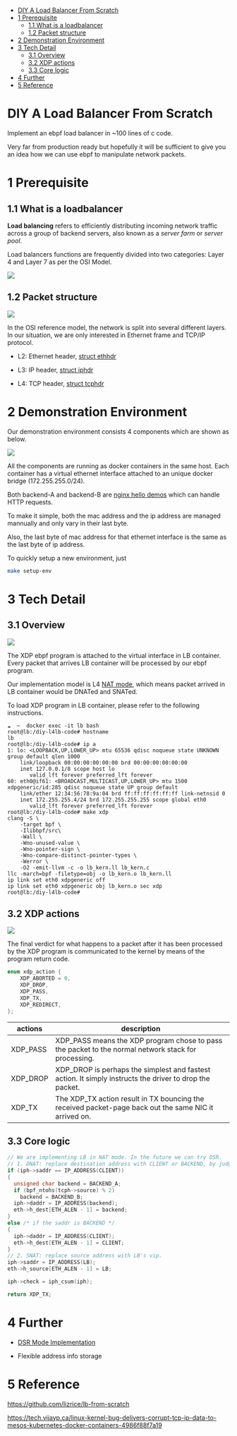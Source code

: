 - [DIY A Load Balancer From Scratch](#diy-a-load-balancer-from-scratch)
- [1 Prerequisite](#1-prerequisite)
  - [1.1 What is a loadbalancer](#11-what-is-a-loadbalancer)
  - [1.2 Packet structure](#12-packet-structure)
- [2 Demonstration Environment](#2-demonstration-environment)
- [3 Tech Detail](#3-tech-detail)
  - [3.1 Overview](#31-overview)
  - [3.2 XDP actions](#32-xdp-actions)
  - [3.3 Core logic](#33-core-logic)
- [4 Further](#4-further)
- [5 Reference](#5-reference)

# DIY A Load Balancer From Scratch

Implement an ebpf load balancer in ~100 lines of c code.

Very far from production ready but hopefully it will be sufficient to give you an idea how we can use ebpf to manipulate network packets.

# 1 Prerequisite

## 1.1 What is a loadbalancer

 **Load balancing** refers to efficiently distributing incoming network traffic across a group of backend servers, also known as a *server farm* or *server pool*.

Load balancers functions are frequently divided into two categories: Layer 4 and Layer 7 as per the OSI Model.

![](assets/2023-01-10-15-32-57-image.png)

## 1.2 Packet structure

![](assets/2023-01-10-15-44-14-image.png)

In the OSI reference model, the network is split into several different layers. In our situation, we are only interested in  Ethernet frame and TCP/IP protocol.

- L2: Ethernet header, [struct ethhdr](https://github.com/torvalds/linux/blob/830b3c68c1fb1e9176028d02ef86f3cf76aa2476/include/uapi/linux/if_ether.h#L173-L177)

- L3: IP header, [struct iphdr](https://github.com/torvalds/linux/blob/830b3c68c1fb1e9176028d02ef86f3cf76aa2476/include/uapi/linux/ip.h#L86-L108)

- L4: TCP header, [struct tcphdr](https://github.com/torvalds/linux/blob/830b3c68c1fb1e9176028d02ef86f3cf76aa2476/include/uapi/linux/tcp.h#L25-L58)

# 2 Demonstration Environment

Our demonstration environment consists 4 components which are shown as below.

![](assets/2023-01-10-15-56-58-image.png)

All the components are running as docker containers in the same host. Each container has a virtual ethernet interface attached to an unique docker bridge (172.255.255.0/24).

Both backend-A and backend-B are [nginx hello demos](https://github.com/nginxinc/NGINX-Demos/tree/master/nginx-hello) which can handle HTTP requests.

To make it simple, both the mac address and the ip address  are managed mannually and only vary in their last byte.

Also, the last byte of mac address for that ethernet  interface is the same as the last byte of ip address.

To quickly setup a new environment, just

```bash
make setup-env
```

# 3 Tech Detail

## 3.1 Overview

![](assets/2023-01-10-16-17-03-image.png)

The XDP ebpf program is attached to the virtual interface in LB container. Every packet that arrives LB container will be processed by our ebpf program.

Our implementation model is L4 [NAT mode](https://www.loadbalancer.org/glossary/layer-4-nat-mode/), which means packet arrived in LB container would be DNATed and SNATed.

To load XDP program in LB container, please refer to the following instructions.

```
☁  ~  docker exec -it lb bash
root@lb:/diy-l4lb-code# hostname
lb
root@lb:/diy-l4lb-code# ip a
1: lo: <LOOPBACK,UP,LOWER_UP> mtu 65536 qdisc noqueue state UNKNOWN group default qlen 1000
    link/loopback 00:00:00:00:00:00 brd 00:00:00:00:00:00
    inet 127.0.0.1/8 scope host lo
       valid_lft forever preferred_lft forever
60: eth0@if61: <BROADCAST,MULTICAST,UP,LOWER_UP> mtu 1500 xdpgeneric/id:285 qdisc noqueue state UP group default
    link/ether 12:34:56:78:9a:04 brd ff:ff:ff:ff:ff:ff link-netnsid 0
    inet 172.255.255.4/24 brd 172.255.255.255 scope global eth0
       valid_lft forever preferred_lft forever
root@lb:/diy-l4lb-code# make xdp
clang -S \
    -target bpf \
    -Ilibbpf/src\
    -Wall \
    -Wno-unused-value \
    -Wno-pointer-sign \
    -Wno-compare-distinct-pointer-types \
    -Werror \
    -O2 -emit-llvm -c -o lb_kern.ll lb_kern.c
llc -march=bpf -filetype=obj -o lb_kern.o lb_kern.ll
ip link set eth0 xdpgeneric off
ip link set eth0 xdpgeneric obj lb_kern.o sec xdp
root@lb:/diy-l4lb-code#
```

## 3.2 XDP actions

![](assets/2023-01-10-16-17-15-image.png)

The final verdict for what happens to a packet after it has been processed by the XDP program is communicated to the kernel by means of the program return code.

```c
enum xdp_action {
	XDP_ABORTED = 0,
	XDP_DROP,
	XDP_PASS,
	XDP_TX,
	XDP_REDIRECT,
};
```

| actions  | description                                                                                             |
| -------- | ------------------------------------------------------------------------------------------------------- |
| XDP_PASS | XDP_PASS means the XDP program chose to pass the packet to the normal network stack for processing.     |
| XDP_DROP | XDP_DROP is perhaps the simplest and fastest action. It simply instructs the driver to drop the packet. |
| XDP_TX   | The XDP_TX action result in TX bouncing the received packet-page back out the same NIC it arrived on.   |

## 3.3 Core logic

```cpp
// We are implementing LB in NAT mode. In the future we can try DSR.
// 1. DNAT: replace destination address with CLIENT or BACKEND, by judging direction.
if (iph->saddr == IP_ADDRESS(CLIENT))
{
  unsigned char backend = BACKEND_A;
  if (bpf_ntohs(tcph->source) % 2)
    backend = BACKEND_B;
  iph->daddr = IP_ADDRESS(backend);
  eth->h_dest[ETH_ALEN - 1] = backend;
}
else /* if the saddr is BACKEND */
{
  iph->daddr = IP_ADDRESS(CLIENT);
  eth->h_dest[ETH_ALEN - 1] = CLIENT;
}
// 2. SNAT: replace source address with LB's vip.
iph->saddr = IP_ADDRESS(LB);
eth->h_source[ETH_ALEN - 1] = LB;

iph->check = iph_csum(iph);

return XDP_TX;
```

# 4 Further

- [DSR Mode Implementation](https://www.loadbalancer.org/blog/direct-server-return-is-simply-awesome-and-heres-why/)

- Flexible address info storage

# 5 Reference

https://github.com/lizrice/lb-from-scratch

https://tech.vijayp.ca/linux-kernel-bug-delivers-corrupt-tcp-ip-data-to-mesos-kubernetes-docker-containers-4986f88f7a19